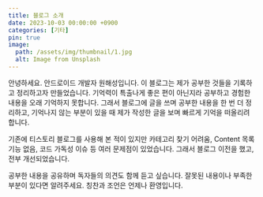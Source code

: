 ```yaml
---
title: 블로그 소개
date: 2023-10-03 00:00:00 +0900
categories: [기타]
pin: true
image:
  path: /assets/img/thumbnail/1.jpg
  alt: Image from Unsplash
---
```

 
 안녕하세요. 안드로이드 개발자 원해성입니다. 이 블로그는 제가 공부한 것들을 기록하고 정리하고자 만들었습니다. 기억력이 특출나게 좋은 편이 아닌지라 공부하고 경험한 내용을 오래 기억하지 못합니다. 그래서 블로그에 글을 쓰며 공부한 내용을 한 번 더 정리하고, 기억나지 않는 부분이 있을 때 제가 작성한 글을 보며 빠르게 기억을 떠올리려 합니다.

 기존에 티스토리 블로그를 사용해 본 적이 있지만 카테고리 찾기 어려움, Content 목록 기능 없음, 코드 가독성 이슈 등 여러 문제점이 있었습니다. 그래서 블로그 이전을 했고, 전부 개선되었습니다.

 공부한 내용을 공유하며 독자들의 의견도 함께 듣고 싶습니다. 잘못된 내용이나 부족한 부분이 있다면 알려주세요. 칭찬과 조언은 언제나 환영입니다.
